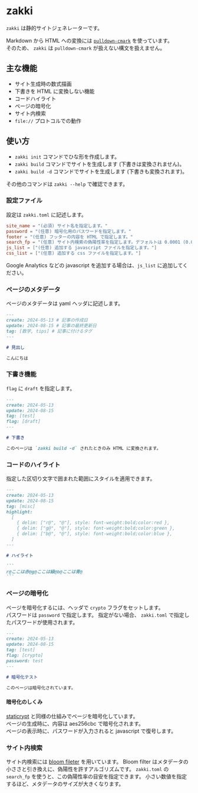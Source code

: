 # zakki

`zakki` は静的サイトジェネレーターです。<br>

Markdown から HTML への変換には [`pulldown-cmark`](https://docs.rs/pulldown-cmark/latest/pulldown_cmark/) を使っています。<br>
そのため、 `zakki` は `pulldown-cmark` が扱えない構文を扱えません。

## 主な機能

- サイト生成時の数式描画
- 下書きを HTML に変換しない機能
- コードハイライト
- ページの暗号化
- サイト内検索
- `file://` プロトコルでの動作

## 使い方

- `zakki init` コマンドでひな形を作成します。
- `zakki build` コマンドでサイトを生成します (下書きは変換されません)。
- `zakki build -d` コマンドでサイトを生成します (下書きも変換されます)。

その他のコマンドは `zakki --help` で確認できます。

### 設定ファイル

設定は `zakki.toml` に記述します。

```toml
site_name = "(必須) サイト名を指定します。"
password = "(任意) 暗号化用のパスワードを指定します。"
footer = "(任意) フッターの内容を HTML で指定します。"
search_fp = "(任意) サイト内検索の偽陽性率を指定します。デフォルトは 0.0001 (0.01%) です。"
js_list = ["(任意) 追加する javascript ファイルを指定します。"]
css_list = ["(任意) 追加する css ファイルを指定します。"]
```

Google Analytics などの javascript を追加する場合は、`js_list` に追加してください。

### ページのメタデータ

ページのメタデータは yaml ヘッダに記述します。

```md
---
create: 2024-05-13 # 記事の作成日
update: 2024-08-15 # 記事の最終更新日
tag: [数学, tips] # 記事に付けるタグ
---

# 見出し

こんにちは
```

### 下書き機能

`flag` に `draft` を指定します。

```md
---
create: 2024-05-13
update: 2024-08-15
tag: [test]
flag: [draft]
---

# 下書き

このページは `zakki build -d` されたときのみ HTML に変換されます。
```

### コードのハイライト

指定した区切り文字で囲まれた範囲にスタイルを適用できます。

````md
---
create: 2024-05-13
update: 2024-08-15
tag: [misc]
highlight:
  [
    { delim: ["r@", "@"], style: font-weight:bold;color:red },
    { delim: ["g@", "@"], style: font-weight:bold;color:green },
    { delim: ["b@", "@"], style: font-weight:bold;color:blue },
  ]
---

# ハイライト

```
r@ここは赤@g@ここは緑@b@ここは青@
```
````

### ページの暗号化

ページを暗号化するには、ヘッダで `crypto` フラグをセットします。<br>
パスワードは `password` で指定します。
指定がない場合、 `zakki.toml` で指定したパスワードが使用されます。

```md
---
create: 2024-05-13
update: 2024-08-15
tag: [test]
flag: [crypto]
password: test
---

# 暗号化テスト

このページは暗号化されています。
```

#### 暗号化のしくみ

[staticrypt](https://github.com/robinmoisson/staticrypt) と同様の仕組みでページを暗号化しています。<br>
ページの生成時に、内容は aes256cbc で暗号化されます。<br>
ページの表示時に、パスワードが入力されると javascript で復号します。<br>

### サイト内検索

サイト内検索には [bloom fileter](https://ja.wikipedia.org/wiki/%E3%83%96%E3%83%AB%E3%83%BC%E3%83%A0%E3%83%95%E3%82%A3%E3%83%AB%E3%82%BF) を用いています。
Bloom filter はメタデータの小ささと引き換えに、偽陽性を許すアルゴリズムです。
`zakki.toml` の `search_fp` を使うと、この偽陽性率の目安を指定できます。
小さい数値を指定するほど、メタデータのサイズが大きくなります。
